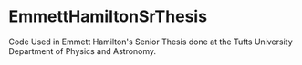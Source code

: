 # EmmettHamiltonSrThesis
Code Used in Emmett Hamilton's Senior Thesis done at the Tufts University Department of Physics and Astronomy.
